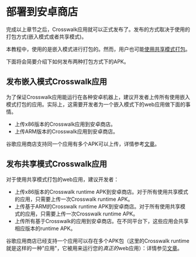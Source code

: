 # 部署到安卓商店

完成以上章节之后，Crosswalk应用就可以正式发布了。发布的方式取决于使用的打包方式(嵌入模式或者共享模式)。

本教程中，使用的是嵌入模式进行打包的。然而，用户也可能[使用共享模式打包](/documentation/android/run_on_android_zh.html#shared-vs-embedded-mode)。

下面将会简要介绍下如何发布两种打包方式下的APK。

## 发布嵌入模式Crosswalk应用

为了保证Crosswalk应用能运行在各种安卓机器上，建议开发者上传所有使用嵌入模式打包的应用。实际上，这需要开发者为一个嵌入模式下的web应用做下面的事情。

*   上传x86版本的Crosswalk应用到安卓商店。
*   上传ARM版本的Crosswalk应用到安卓商店。

谷歌应用商店支持同一个应用有多个APK可以上传，详情参考[文章](http://developer.android.com/google/play/publishing/multiple-apks.html)。

## 发布共享模式Crosswalk应用

对于使用共享模式打包的web应用，建议开发者：

*   上传x86版本的Crosswalk runtime APK到安卓商店。对于所有使用共享模式的应用，只需要上传一次Crosswalk runtime APK。
*   上传基于ARM的Crosswalk runtime APK到安卓商店。对于所有使用共享模式的应用，只需要上传一次Crosswalk runtime APK。
*   上传所有基于Crosswalk的应用到安卓商店。在不同平台下，这些应用会共享相应版本的runtime APK。

谷歌应用商店已经支持一个应用可以存在多个APK包（这里的Crosswalk runtime就是这样的一种"应用"，它被用来运行您的*真正的*web应用）：详情参见[文章](http://developer.android.com/google/play/publishing/multiple-apks.html)。
